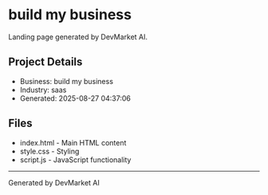 # build my business

Landing page generated by DevMarket AI.

## Project Details
- Business: build my business
- Industry: saas
- Generated: 2025-08-27 04:37:06

## Files
- index.html - Main HTML content
- style.css - Styling
- script.js - JavaScript functionality

---
Generated by DevMarket AI
